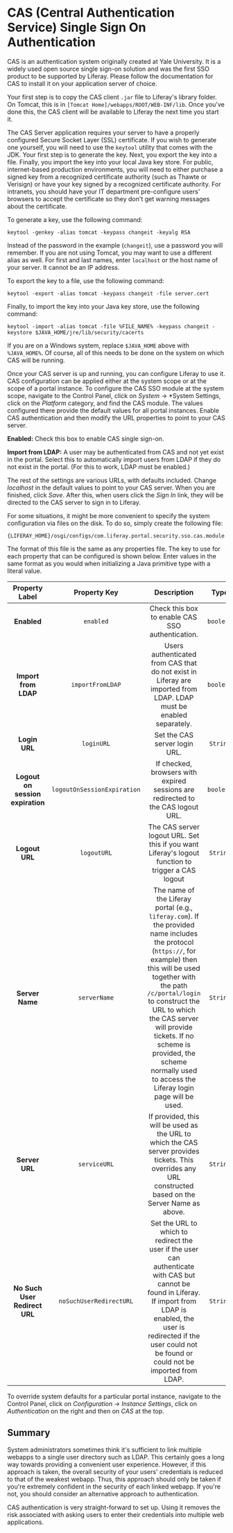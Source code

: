 # CAS (Central Authentication Service) Single Sign On Authentication [](id=cas-central-authentication-service-single-sign-on-authentication)

CAS is an authentication system originally created at Yale University. It is a
widely used open source single sign-on solution and was the first SSO product
to be supported by Liferay. Please follow the documentation for CAS to install
it on your application server of choice.

Your first step is to copy the CAS client `.jar` file to Liferay's library
folder. On Tomcat, this is in `[Tomcat Home]/webapps/ROOT/WEB-INF/lib`. Once
you've done this, the CAS client will be available to Liferay the next time you
start it.

The CAS Server application requires your server to have a properly configured
Secure Socket Layer (SSL) certificate. If you wish to generate one yourself,
you will need to use the `keytool` utility that comes with the JDK. Your first
step is to generate the key. Next, you export the key into a file. Finally, you
import the key into your local Java key store. For public, internet-based
production environments, you will need to either purchase a signed key from a
recognized certificate authority (such as Thawte or Verisign) or have your key
signed by a recognized certificate authority. For intranets, you should have
your IT department pre-configure users' browsers to accept the certificate so
they don't get warning messages about the certificate.

To generate a key, use the following command:

    keytool -genkey -alias tomcat -keypass changeit -keyalg RSA

Instead of the password in the example (`changeit`), use a password you will
remember. If you are not using Tomcat, you may want to use a different alias as
well. For first and last names, enter `localhost` or the host name of your
server. It cannot be an IP address.

To export the key to a file, use the following command:

    keytool -export -alias tomcat -keypass changeit -file server.cert

Finally, to import the key into your Java key store, use the following command:

    keytool -import -alias tomcat -file %FILE_NAME% -keypass changeit -keystore $JAVA_HOME/jre/lib/security/cacerts

If you are on a Windows system, replace `$JAVA_HOME` above with `%JAVA_HOME%`.
Of course, all of this needs to be done on the system on which CAS will be
running.

Once your CAS server is up and running, you can configure Liferay to use it.
CAS configuration can be applied either at the system scope or at the scope of
a portal instance. To configure the CAS SSO module at the system scope,
navigate to the Control Panel, click on *System* &rarr; *System Settings, click
on the *Platform* category, and find the CAS module. The values configured
there provide the default values for all portal instances. Enable CAS
authentication and then modify the URL properties to point to your CAS server.

**Enabled:** Check this box to enable CAS single sign-on.

**Import from LDAP:** A user may be authenticated from CAS and not yet exist in
the portal. Select this to automatically import users from LDAP if they do not
exist in the portal. (For this to work, LDAP must be enabled.)

The rest of the settings are various URLs, with defaults included. Change
*localhost* in the default values to point to your CAS server. When you are
finished, click *Save*. After this, when users click the *Sign In* link, they
will be directed to the CAS server to sign in to Liferay.

For some situations, it might be more convenient to specify the system
configuration via files on the disk. To do so, simply create the following
file:

    {LIFERAY_HOME}/osgi/configs/com.liferay.portal.security.sso.cas.module.configuration.CASConfiguration.cfg

The format of this file is the same as any properties file. The key to use for
each property that can be configured is shown below. Enter values in the same
format as you would when initializing a Java primitive type with a literal
value.

Property Label | Property Key | Description | Type
:----: | :----: | :----: | :----:
**Enabled** | `enabled` | Check this box to enable CAS SSO authentication. | `boolean`
**Import from LDAP** | `importFromLDAP` | Users authenticated from CAS that do not exist in Liferay are imported from LDAP. LDAP must be enabled separately. | `boolean`
**Login URL** | `loginURL` | Set the CAS server login URL. | `String`
**Logout on session expiration** | `logoutOnSessionExpiration` | If checked, browsers with expired sessions are redirected to the CAS logout URL. | `boolean`
**Logout URL** | `logoutURL` | The CAS server logout URL. Set this if you want Liferay's logout function to trigger a CAS logout | `String`
**Server Name** | `serverName` | The name of the Liferay portal (e.g., `liferay.com`). If the provided name includes the protocol (`https://`, for example) then this will be used together with the path `/c/portal/login` to construct the URL to which the CAS server will provide tickets. If no scheme is provided, the scheme normally used to access the Liferay login page will be used. | `String`
**Server URL** | `serviceURL` | If provided, this will be used as the URL to which the CAS server provides tickets. This overrides any URL constructed based on the Server Name as above. | `String`
**No Such User Redirect URL** | `noSuchUserRedirectURL` | Set the URL to which to redirect the user if the user can authenticate with CAS but cannot be found in Liferay. If import from LDAP is enabled, the user is redirected if the user could not be found or could not be imported from LDAP. | `String`

To override system defaults for a particular portal instance, navigate to the
Control Panel, click on *Configuration* &rarr; *Instance Settings*, click on
*Authentication* on the right and then on *CAS* at the top.

## Summary [](id=summary)

System administrators sometimes think it's sufficient to link multiple webapps
to a single user directory such as LDAP. This certainly goes a long way towards
providing a convenient user experience. However, if this approach is taken, the
overall security of your users' credentials is reduced to that of the weakest
webapp. Thus, this approach should only be taken if you're extremely confident
in the security of each linked webapp. If you're not, you should consider an
alternative approach to authentication.

CAS authentication is very straight-forward to set up. Using it removes the
risk associated with asking users to enter their credentials into multiple web
applications.
